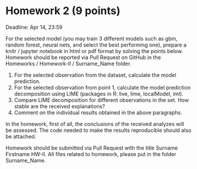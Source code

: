 # Homework 2 (9 points)
Deadline: Apr 14, 23:59

For the selected model (you may train 3 different models such as gbm, random forest, neural nets, and select the best performing one), prepare a knitr / jupyter notebook in html or pdf format by solving the points below. Homework should be reported via Pull Request on GitHub in the Homeworks / Homework-II / Surname_Name folder.

1. For the selected observation from the dataset, calculate the model prediction.
2. For the selected observation from point 1, calculate the model prediction decomposition using LIME (packages in R: live, lime, localModel, iml).
3. Compare LIME decomposition for different observations in the set. How stable are the received explanations?
4. Comment on the individual results obtained in the above paragraphs.

In the homework, first of all, the conclusions of the received analyzes will be assessed. The code needed to make the results reproducible should also be attached.

Homework should be submitted via Pull Request with the title Surname Firstname HW-II. All files related to homework, please put in the folder Surname_Name.
